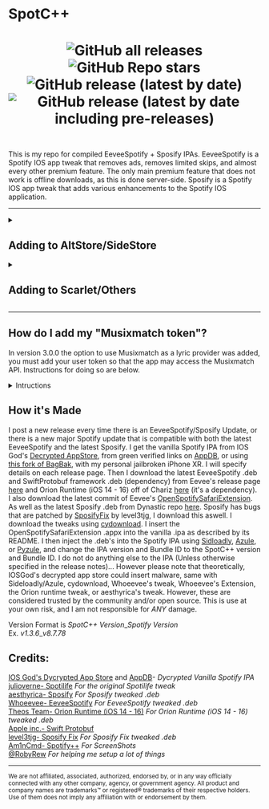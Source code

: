 # SpotC++
<h1 align="center">

![GitHub all releases](https://img.shields.io/github/downloads/SpotCompiled/SpotC-Plus-Plus/total?label=Downloads&style=for-the-badge) 
![GitHub Repo stars](https://img.shields.io/github/stars/SpotCompiled/SpotC-Plus-Plus?label=Stars&style=for-the-badge) 
![GitHub release (latest by date)](https://img.shields.io/github/v/release/SpotCompiled/SpotC-Plus-Plus?label=Release&style=for-the-badge) 
![GitHub release (latest by date including pre-releases)](https://img.shields.io/github/v/release/SpotCompiled/SpotC-Plus-Plus?include_prereleases&label=PRE-Release&style=for-the-badge) 

</h1>

<br/>This is my repo for compiled EeveeSpotify + Sposify IPAs. EeveeSpotify is a Spotify IOS app tweak that removes ads, removes limited skips, and almost every other premium feature. The only main premium feature that does not work is offline downloads, as this is done server-side. Sposify is a Spotify IOS app tweak that adds various enhancements to the Spotify IOS application.

***
<details>
<summary><h2>Adding to AltStore/SideStore</h2></summary>

### Option One:<br/>
You can add my repo to AltStore *Beta* or SideStore for automatic updates and conviniance, by following the steps below:<br/>
[Click this link](https://tinyurl.com/SpotC-Import) on your device with SideStore/AltStore and it will open SideStore/AltStore with it prompting you to add the source.

### Option Two:<br/>
You can add my repo to AltStore *Beta* or SideStore for automatic updates and conviniance, by following the steps below:<br/>
1. Tap "Sources" in the top-right corner of the Browse tab.<br/>
2. Tap the ”+” button and add my source by entering its URL "https://tiny.one/SpotC"
3. Now any "SpotC" Apps will show up in AltStore/SideStore under the "Browse" tab where you can install and update my apps easily from within AltStore/SideStore.<br/>

</details>

<details>
<summary><h2>Adding to Scarlet/Others</h2></summary>

You can add my repo to Scarlet and other sideloading apps for automatic updates and conviniance, by following the steps below:<br/>
1. Press and hold the Install button in top right.
2. Select "Add Repo"
3. Enter the URL "[https://tiny.one/SpotC](https://tinyurl.com/SpotC-Scarlet)"
4. Now any "SpotC" Apps will show up in Scarlet (or other sideloading apps) where you can install and update my apps easily from within Scarlet.<br/>

</details>

***

## How do I add my "Musixmatch token"?<br/>
In version 3.0.0 the option to use Musixmatch as a lyric provider was added, you must add your user token so that the app may access the Musixmatch API. Instructions for doing so are below.
<details>
<summary>Intructions</summary><be>
1. Download the Musixmatch Lyrics Finder app from the app store.<br/>
2. Open the Musixmatch app.<br/>
3. Login/Create an account.<br/>
4. Go to settings (Top right corner) > Scroll all the way down > click "Get help" > click "Copy debug info"<br/>
5. Paste this into SpotveeC, when it asks you for your user token.<br/>
</details>

## How it's Made<br/>
I post a new release every time there is an EeveeSpotify/Sposify Update, or there is a new major Spotify update that is compatible with both the latest EeveeSpotify and the latest Sposify. I get the vanilla Spotify IPA from IOS God's [Decrypted AppStore](https://armconverter.com/decryptedappstore/us/spotify), from green verified links on [AppDB](https://appdb.to/app/ios/324684580), or using [this fork of BagBak](https://github.com/TbhLovers/bagbak), with my personal jailbroken iPhone XR. I will specify details on each release page. Then I download the latest EeveeSpotify .deb and SwiftProtobuf framework .deb (dependency) from Eevee's release page [here](https://github.com/whoeevee/EeveeSpotify/releases/latest) and Orion Runtime (iOS 14 - 16) off of Chariz [here](https://chariz.com/get/orion-runtime14) (it's a dependency). I also download the latest commit of Eevee's [OpenSpotifySafariExtension](https://github.com/whoeevee/OpenSpotifySafariExtension). As well as the latest Sposify .deb from  Dynastic repo [here](https://repo.dynastic.co/package/com.spos). Sposify has bugs that are patched by [SposifyFix](https://level3tjg.me/repo) by level3tjg, I download this aswell. I download the tweaks using [cydownload](https://github.com/borishonman/cydownload). I insert the OpenSpotifySafariExtension .appx into the vanilla .ipa as described by its README. I then inject the .deb's into the Spotify IPA using [Sidloadly](https://sideloadly.io), [Azule](https://github.com/Al4ise/Azule), or [Pyzule](https://github.com/asdfzxcvbn/pyzule), and change the IPA version and Bundle ID to the SpotC++ version and Bundle ID. I do not do anything else to the IPA (Unless otherwise specified in the release notes)... However please note that theoretically, IOSGod's decrypted app store could insert malware, same with Sideloadly/Azule, cydownload, Whoeevee's tweak, Whoeevee's Extension, the Orion runtime tweak, or aesthyrica's tweak. However, these are considered trusted by the community and/or open source. This is use at your own risk, and I am not responsible for *ANY* damage.

Version Format is *SpotC++ Version*\_*Spotify Version*<br/>
Ex. *v1.3.6*\_*v8.7.78*<br/>

## Credits:<br/>
[IOS God's Dycrypted App Store](https://armconverter.com/decryptedappstore/us/spotify) and [AppDB](https://appdb.to/app/ios/324684580)- *Dycrypted Vanilla Spotify IPA*<br/>
[julioverne-  Spotilife](https://julio.hackyouriphone.org/) *For the original Spotilife tweak*<br/>
[aesthyrica- Sposify](https://repo.dynastic.co/package/com.spos) *For Sposify tweaked  .deb*<br/>
[Whoeevee-  EeveeSpotify](https://github.com/whoeevee/EeveeSpotify) *For EeveeSpotify tweaked .deb*<br/>
[Theos Team-  Orion Runtime (iOS 14 - 16)](https://chariz.com/get/orion-runtime14) *For Orion Runtime (iOS 14 - 16) tweaked .deb*<br/>
[Apple inc.-  Swift Protobuf](https://github.com/apple/swift-protobuf)<br/>
[level3tjg- Sposify Fix](https://level3tjg.me/repo/) *For Sposify Fix tweaked  .deb*<br/>
[Am1nCmd- Spotify++](https://appdb.to/app/cydia/1900000540) *For ScreenShots*<br/>
[@RobyRew](https://github.com/RobyRew) *For helping me setup a lot of things*
***
<sup>We are not affiliated, associated, authorized, endorsed by, or in any way officially connected with any other company, agency, or government agency. All product and company names are trademarks™ or registered® trademarks of their respective holders. Use of them does not imply any affiliation with or endorsement by them.</sup>
